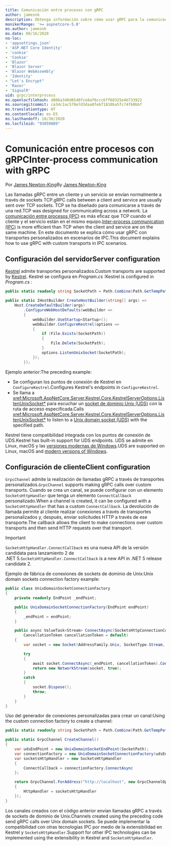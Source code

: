```yaml
---
title: Comunicación entre procesos con gRPC
author: jamesnk
description: Obtenga información sobre cómo usar gRPC para la comunicación entre procesos.
monikerRange: '>= aspnetcore-5.0'
ms.author: jamesnk
ms.date: 09/16/2020
no-loc:
- 'appsettings.json'
- 'ASP.NET Core Identity'
- 'cookie'
- 'Cookie'
- 'Blazor'
- 'Blazor Server'
- 'Blazor WebAssembly'
- 'Identity'
- "Let's Encrypt"
- 'Razor'
- 'SignalR'
uid: grpc/interprocess
ms.openlocfilehash: d806a340d8540fce8af6ccc6ff68325e4b733922
ms.sourcegitcommit: ca34c1ac578e7d3daa0febf1810ba5fc74f60bbf
ms.translationtype: HT
ms.contentlocale: es-ES
ms.lasthandoff: 10/30/2020
ms.locfileid: "93059889"
---
```

# <a name="inter-process-communication-with-grpc"></a><span data-ttu-id="bbd42-103">Comunicación entre procesos con gRPC</span><span class="sxs-lookup"><span data-stu-id="bbd42-103">Inter-process communication with gRPC</span></span>

<span data-ttu-id="bbd42-104">Por [James Newton-King](https://twitter.com/jamesnk)</span><span class="sxs-lookup"><span data-stu-id="bbd42-104">By [James Newton-King](https://twitter.com/jamesnk)</span></span>

<span data-ttu-id="bbd42-105">Las llamadas gRPC entre un cliente y un servicio se envían normalmente a través de sockets TCP.</span><span class="sxs-lookup"><span data-stu-id="bbd42-105">gRPC calls between a client and service are usually sent over TCP sockets.</span></span> <span data-ttu-id="bbd42-106">TCP se ha diseñado para comunicarse a través de una red.</span><span class="sxs-lookup"><span data-stu-id="bbd42-106">TCP was designed for communicating across a network.</span></span> <span data-ttu-id="bbd42-107">La [comunicación entre procesos (IPC)](https://wikipedia.org/wiki/Inter-process_communication) es más eficaz que TCP cuando el cliente y el servicio están en el mismo equipo.</span><span class="sxs-lookup"><span data-stu-id="bbd42-107">[Inter-process communication (IPC)](https://wikipedia.org/wiki/Inter-process_communication) is more efficient than TCP when the client and service are on the same machine.</span></span> <span data-ttu-id="bbd42-108">En este documento se explica cómo usar gRPC con transportes personalizados en escenarios de IPC.</span><span class="sxs-lookup"><span data-stu-id="bbd42-108">This document explains how to use gRPC with custom transports in IPC scenarios.</span></span>

## <a name="server-configuration"></a><span data-ttu-id="bbd42-109">Configuración del servidor</span><span class="sxs-lookup"><span data-stu-id="bbd42-109">Server configuration</span></span>

<span data-ttu-id="bbd42-110">[Kestrel](xref:fundamentals/servers/kestrel) admite transportes personalizados.</span><span class="sxs-lookup"><span data-stu-id="bbd42-110">Custom transports are supported by [Kestrel](xref:fundamentals/servers/kestrel).</span></span> <span data-ttu-id="bbd42-111">Kestrel se configura en *Program.cs* :</span><span class="sxs-lookup"><span data-stu-id="bbd42-111">Kestrel is configured in *Program.cs* :</span></span>

```csharp
public static readonly string SocketPath = Path.Combine(Path.GetTempPath(), "socket.tmp");

public static IHostBuilder CreateHostBuilder(string[] args) =>
    Host.CreateDefaultBuilder(args)
        .ConfigureWebHostDefaults(webBuilder =>
        {
            webBuilder.UseStartup<Startup>();
            webBuilder.ConfigureKestrel(options =>
            {
                if (File.Exists(SocketPath))
                {
                    File.Delete(SocketPath);
                }
                options.ListenUnixSocket(SocketPath);
            });
        });
```

<span data-ttu-id="bbd42-112">Ejemplo anterior:</span><span class="sxs-lookup"><span data-stu-id="bbd42-112">The preceding example:</span></span>

* <span data-ttu-id="bbd42-113">Se configuran los puntos de conexión de Kestrel en `ConfigureKestrel`.</span><span class="sxs-lookup"><span data-stu-id="bbd42-113">Configures Kestrel's endpoints in `ConfigureKestrel`.</span></span>
* <span data-ttu-id="bbd42-114">Se llama a <xref:Microsoft.AspNetCore.Server.Kestrel.Core.KestrelServerOptions.ListenUnixSocket*> para escuchar un [socket de dominio Unix (UDS)](https://wikipedia.org/wiki/Unix_domain_socket) con la ruta de acceso especificada.</span><span class="sxs-lookup"><span data-stu-id="bbd42-114">Calls <xref:Microsoft.AspNetCore.Server.Kestrel.Core.KestrelServerOptions.ListenUnixSocket*> to listen to a [Unix domain socket (UDS)](https://wikipedia.org/wiki/Unix_domain_socket) with the specified path.</span></span>

<span data-ttu-id="bbd42-115">Kestrel tiene compatibilidad integrada con los puntos de conexión de UDS.</span><span class="sxs-lookup"><span data-stu-id="bbd42-115">Kestrel has built-in support for UDS endpoints.</span></span> <span data-ttu-id="bbd42-116">UDS se admite en Linux, macOS y las [versiones modernas de Windows](https://devblogs.microsoft.com/commandline/af_unix-comes-to-windows/).</span><span class="sxs-lookup"><span data-stu-id="bbd42-116">UDS are supported on Linux, macOS and [modern versions of Windows](https://devblogs.microsoft.com/commandline/af_unix-comes-to-windows/).</span></span>

## <a name="client-configuration"></a><span data-ttu-id="bbd42-117">Configuración de cliente</span><span class="sxs-lookup"><span data-stu-id="bbd42-117">Client configuration</span></span>

<span data-ttu-id="bbd42-118">`GrpcChannel` admite la realización de llamadas gRPC a través de transportes personalizados.</span><span class="sxs-lookup"><span data-stu-id="bbd42-118">`GrpcChannel` supports making gRPC calls over custom transports.</span></span> <span data-ttu-id="bbd42-119">Cuando se crea un canal, se puede configurar con un elemento `SocketsHttpHandler` que tenga un elemento `ConnectCallback` personalizado.</span><span class="sxs-lookup"><span data-stu-id="bbd42-119">When a channel is created, it can be configured with a `SocketsHttpHandler` that has a custom `ConnectCallback`.</span></span> <span data-ttu-id="bbd42-120">La devolución de llamada permite al cliente realizar conexiones a través de transportes personalizados y, después, enviar solicitudes HTTP a través de ese transporte.</span><span class="sxs-lookup"><span data-stu-id="bbd42-120">The callback allows the client to make connections over custom transports and then send HTTP requests over that transport.</span></span>

> [!IMPORTANT]
> <span data-ttu-id="bbd42-121">`SocketsHttpHandler.ConnectCallback` es una nueva API de la versión candidata para lanzamiento 2 de .NET 5.</span><span class="sxs-lookup"><span data-stu-id="bbd42-121">`SocketsHttpHandler.ConnectCallback` is a new API in .NET 5 release candidate 2.</span></span>

<span data-ttu-id="bbd42-122">Ejemplo de fábrica de conexiones de sockets de dominio de Unix:</span><span class="sxs-lookup"><span data-stu-id="bbd42-122">Unix domain sockets connection factory example:</span></span>

```csharp
public class UnixDomainSocketConnectionFactory
{
    private readonly EndPoint _endPoint;

    public UnixDomainSocketConnectionFactory(EndPoint endPoint)
    {
        _endPoint = endPoint;
    }

    public async ValueTask<Stream> ConnectAsync(SocketsHttpConnectionContext _,
        CancellationToken cancellationToken = default)
    {
        var socket = new Socket(AddressFamily.Unix, SocketType.Stream, ProtocolType.Unspecified);

        try
        {
            await socket.ConnectAsync(_endPoint, cancellationToken).ConfigureAwait(false);
            return new NetworkStream(socket, true);
        }
        catch
        {
            socket.Dispose();
            throw;
        }
    }
}
```

<span data-ttu-id="bbd42-123">Uso del generador de conexiones personalizadas para crear un canal:</span><span class="sxs-lookup"><span data-stu-id="bbd42-123">Using the custom connection factory to create a channel:</span></span>

```csharp
public static readonly string SocketPath = Path.Combine(Path.GetTempPath(), "socket.tmp");

public static GrpcChannel CreateChannel()
{
    var udsEndPoint = new UnixDomainSocketEndPoint(SocketPath);
    var connectionFactory = new UnixDomainSocketConnectionFactory(udsEndPoint);
    var socketsHttpHandler = new SocketsHttpHandler
    {
        ConnectCallback = connectionFactory.ConnectAsync
    };

    return GrpcChannel.ForAddress("http://localhost", new GrpcChannelOptions
    {
        HttpHandler = socketsHttpHandler
    });
}
```

<span data-ttu-id="bbd42-124">Los canales creados con el código anterior envían llamadas gRPC a través de sockets de dominio de Unix.</span><span class="sxs-lookup"><span data-stu-id="bbd42-124">Channels created using the preceding code send gRPC calls over Unix domain sockets.</span></span> <span data-ttu-id="bbd42-125">Se puede implementar la compatibilidad con otras tecnologías IPC por medio de la extensibilidad en Kestrel y `SocketsHttpHandler`.</span><span class="sxs-lookup"><span data-stu-id="bbd42-125">Support for other IPC technologies can be implemented using the extensibility in Kestrel and `SocketsHttpHandler`.</span></span>
